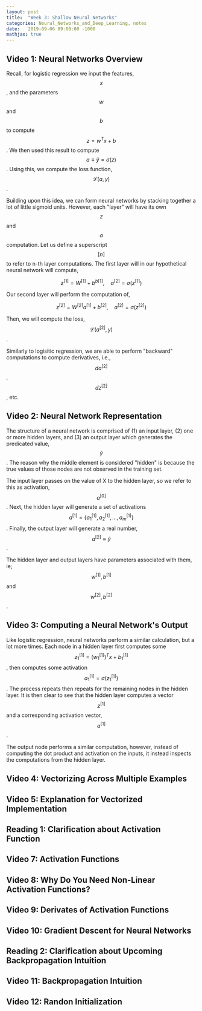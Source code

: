 ```yaml
---
layout: post
title:  "Week 3: Shallow Neural Networks"
categories: Neural_Networks_and_Deep_Learning, notes
date:   2019-09-06 09:00:00 -1000
mathjax: true
---
```


## Video 1: Neural Networks Overview

Recall, for logistic regression we input the features, $$x$$, and the parameters $$w$$ and $$b$$ to compute $$z = w^T x + b$$. We then used this result to compute $$a \equiv \hat{y} = \sigma(z)$$. Using this, we compute the loss function, $$\mathcal{L}(a,y)$$.

Building upon this idea, we can form neural networks by stacking together a lot of little sigmoid units. However, each "layer" will have its own $$z$$ and $$a$$ computation. Let us define a superscript $$[n]$$ to refer to n-th layer computations. The first layer will in our hypothetical neural network will compute,

$$z^{[1]} = W^{[1]} + b^{b[1]}, \quad a^{[2]} = \sigma\left(z^{[1]}\right)$$ 

Our second layer will perform the computation of, 

$$z^{[2]} = W^{[2]} a^{[1]} + b^{[2]}, \quad a^{[2]} = \sigma\left(z^{[2]}\right)$$

Then, we will compute the loss, $$\mathcal{L}\left(a^{[2]}, y\right)$$.

Similarly to logisitic regression, we are able to perform "backward" computations to compute derivatives, i.e., $$da^{[2]}$$, $$dz^{[2]}$$, etc.

## Video 2: Neural Network Representation

The structure of a neural network is comprised of (1) an input layer, (2) one or more hidden layers, and (3) an output layer which generates the predicated value, $$\hat{y}$$. The reason why the middle element is considered "hidden" is because the true values of those nodes are not observed in the training set.

The input layer passes on the value of X to the hidden layer, so we refer to this as activation, $$a^{[0]}$$. Next, the hidden layer will generate a set of activations $$a^{[1]} = \left\{ a^{[1]}_1,  a^{[1]}_2, \dots ,  a^{[1]}_m \right\}$$. Finally, the output layer will generate a real number, $$a^{[2]} \equiv \hat{y}$$. 

The hidden layer and output layers have parameters associated with them, ie; $$w^{[1]}, \, b^{[1]}$$ and $$w^{[2]}, \, b^{[2]}$$.

## Video 3: Computing a Neural Network's Output

Like logistic regression, neural networks perform a similar calculation, but a lot more times. Each node in a hidden layer first computes some $$z^{[1]}_{1} = (w^{[1]}_{1})^{T} x + b^{[1]}_{1}$$, then computes some activation $$a^{[1]}_{1} = \sigma\left(z^{[1]}_{1} \right)$$. The process repeats then repeats for the remaining nodes in the hidden layer. It is then clear to see that the hidden layer computes a vector $$z^{[1]}$$ and a corresponding activation vector, $$a^{[1]}$$.

The output node performs a similar computation, however, instead of computing the dot product and activation on the inputs, it instead inspects the computations from the hidden layer.

## Video 4: Vectorizing Across Multiple Examples

## Video 5: Explanation for Vectorized Implementation

## Reading 1: Clarification about Activation Function

## Video 7: Activation Functions

## Video 8: Why Do You Need Non-Linear Activation Functions?

## Video 9: Derivates of Activation Functions

## Video 10: Gradient Descent for Neural Networks

## Reading 2: Clarification about Upcoming Backpropagation Intuition

## Video 11: Backpropagation Intuition

## Video 12: Randon Initialization
